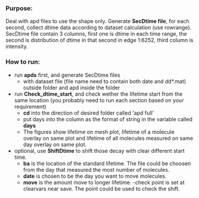 ### Purpose:<br>
Deal with apd files to use the shape only. Generate <b>SecDtime file</b>, for each second, collect dtime data according to dataset calculation (use rowrange). SecDtime file contain 3 columns, first one is dtime in each time range, the second is distribution of dtime in that second in edge 1:6252, third column is intensity.

### How to run: <br>
- run <b>apds</b> first, and generate SecDtime files 
  - with dataset file (file name need to contain both date and *d*d*.mat) outside folder and apd inside the folder
- run <b>Check_dtime_start</b>, and check wether the lifetime start from the same location (you probably need to run each section based on your requirement)
  - <b>cd</b> into the direction of desired folder called 'apd full'
  - put days into the column as the format of string in the variable called <b>days</b>
  - The figures show lifetime on mesh plot, lifetime of a molecule overlay on same plot and lifetime of all molecules measured on same day overlay on same plot.
- optional, use <b>ShiftDtime</b> to shift those decay with clear different start time.
  - <b>ba</b> is the location of the standard lifetime. The file could be choosen from the day that measured the most number of molecules.
  - <b>date</b> is chosen to be the day you want to move molecules.
  - <b>move</b> is the amount move to longer lifetime. 
  -check point is set at clearvars near save. The point could be used to check the shift.
  
